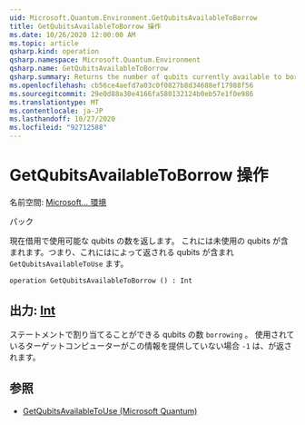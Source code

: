 ```yaml
---
uid: Microsoft.Quantum.Environment.GetQubitsAvailableToBorrow
title: GetQubitsAvailableToBorrow 操作
ms.date: 10/26/2020 12:00:00 AM
ms.topic: article
qsharp.kind: operation
qsharp.namespace: Microsoft.Quantum.Environment
qsharp.name: GetQubitsAvailableToBorrow
qsharp.summary: Returns the number of qubits currently available to borrow. This includes unused qubits; that is, this includes the qubits returned by `GetQubitsAvailableToUse`.
ms.openlocfilehash: cb56ce4aefd7a03c0f0827b8d34688ef17988f56
ms.sourcegitcommit: 29e0d88a30e4166fa580132124b0eb57e1f0e986
ms.translationtype: MT
ms.contentlocale: ja-JP
ms.lasthandoff: 10/27/2020
ms.locfileid: "92712588"
---
```

# <a name="getqubitsavailabletoborrow-operation"></a>GetQubitsAvailableToBorrow 操作

名前空間: [Microsoft... 環境](xref:Microsoft.Quantum.Environment)

パック [](https://nuget.org/packages/)


現在借用で使用可能な qubits の数を返します。
これには未使用の qubits が含まれます。つまり、これにはによって返される qubits が含まれ `GetQubitsAvailableToUse` ます。

```qsharp
operation GetQubitsAvailableToBorrow () : Int
```


## <a name="output--int"></a>出力: [Int](xref:microsoft.quantum.lang-ref.int)

ステートメントで割り当てることができる qubits の数 `borrowing` 。
使用されているターゲットコンピューターがこの情報を提供していない場合 `-1` は、が返されます。

## <a name="see-also"></a>参照

- [GetQubitsAvailableToUse (Microsoft Quantum)](xref:Microsoft.Quantum.Environment.GetQubitsAvailableToUse)